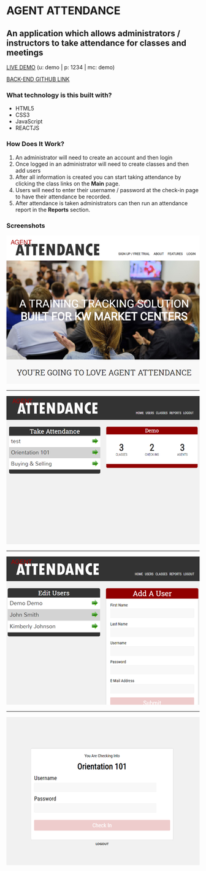 # AGENT ATTENDANCE

## An application which allows administrators / instructors to take attendance for classes and meetings

[LIVE DEMO](https://agent-attendance.rybo9000.now.sh/) (u: demo | p: 1234 | mc: demo)

[BACK-END GITHUB LINK](https://github.com/rybo9000/AgentAttendance-Server)

### What technology is this built with?

- HTML5
- CSS3
- JavaScript
- REACTJS

### How Does It Work?

1. An administrator will need to create an account and then login
2. Once logged in an administrator will need to create classes and then add users
3. After all information is created you can start taking attendance by clicking the class links on the **Main** page.
4. Users will need to enter their username / password at the check-in page to have their attendance be recorded.
5. After attendance is taken administrators can then run an attendance report in the **Reports** section.

### Screenshots

![Agent Attendance Landing Page](https://github.com/rybo9000/repo-content/blob/master/AA_1.PNG?raw=true)

***

![Agent Attendance Home Page](https://github.com/rybo9000/repo-content/blob/master/AA_2.PNG?raw=true)

***

![Agent Attendance Edit Users](https://github.com/rybo9000/repo-content/blob/master/AA_3.PNG?raw=true)

***

![Agent Attendance Check-In](https://github.com/rybo9000/repo-content/blob/master/AA_4.PNG?raw=true)


